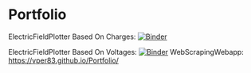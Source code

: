 # Portfolio

ElectricFieldPlotter Based On Charges:
[![Binder](https://mybinder.org/badge_logo.svg)](https://mybinder.org/v2/gh/vper83/Electric_Field_Plotter/HEAD?urlpath=%2Fvoila%2Frender%2FElectricFieldPlotter.ipynb)

ElectricFieldPlotter Based On Voltages:
[![Binder](https://mybinder.org/badge_logo.svg)](https://mybinder.org/v2/gh/vper83/Electric_Field_Plotter/HEAD?urlpath=%2Fvoila%2Frender%2FElectricFieldBasedOnVoltage.ipynb)
WebScrapingWebapp: 
https://vper83.github.io/Portfolio/
